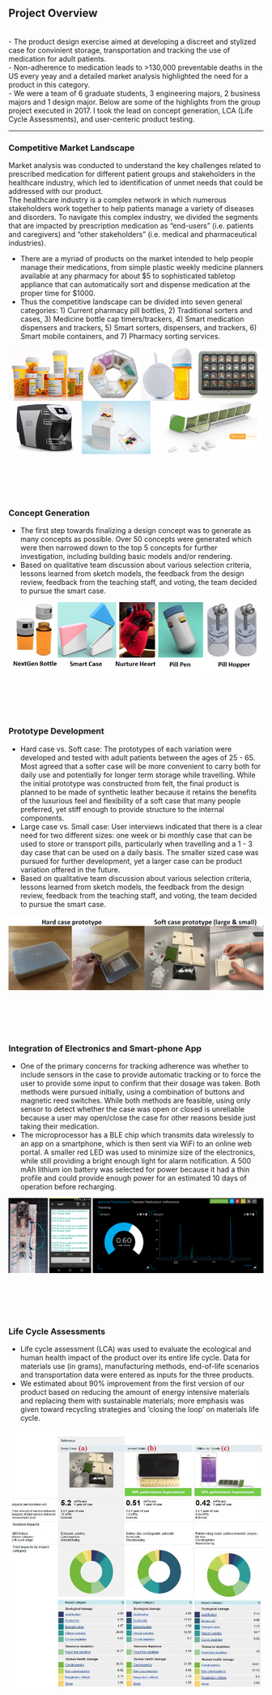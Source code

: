 ## Project Overview
<br>
- The product design exercise aimed at developing a discreet and stylized case for convinient storage, transportation and tracking the use of medication for adult patients.<br>
- Non-adherence to medication leads to >130,000 preventable deaths in the US every yeay and a detailed market analysis highlighted the need for a product in this category.<br>
- We were a team of 6 graduate students, 3 engineering majors, 2 business majors and 1 design major. Below are some of the highlights from the group project executed in 2017. I took the lead on concept generation, LCA (Life Cycle Assessments), and user-centeric product testing.
<br>

---

### Competitive Market Landscape<br>
Market analysis was conducted to understand the key challenges related to prescribed medication for different patient groups and stakeholders in the healthcare industry, which led to identification of unmet needs that could be addressed with our product.<br>
The healthcare industry is a complex network in which numerous stakeholders work together to help patients manage a variety of diseases and disorders. To navigate this complex industry, we divided the segments that are impacted by prescription medication as “end-users” (i.e. patients and caregivers) and “other stakeholders” (i.e. medical and pharmaceutical industries). <br>

- There are a myriad of products on the market intended to help people manage their medications, from simple plastic weekly medicine planners available at any pharmacy for about $5 to sophisticated tabletop appliance that can automatically sort and dispense medication at the proper time for $1000.<br>
- Thus the competitive landscape can be divided into seven general categories: 1) Current pharmacy pill bottles, 2) Traditional sorters and cases, 3) Medicine bottle cap timers/trackers, 4) Smart medication dispensers and trackers, 5) Smart sorters, dispensers, and trackers, 6) Smart mobile containers, and 7) Pharmacy sorting services. <br>

<img src="images/PD2.png?raw=true"/>

<br><br>
---

### Concept Generation<br>
- The first step towards finalizing a design concept was to generate as many concepts as possible. Over 50 concepts were generated which were then narrowed down to the top 5 concepts for further investigation, including building basic models and/or rendering. <br>
- Based on qualitative team discussion about various selection criteria, lessons learned from sketch models, the feedback from the design review, feedback from the teaching staff, and voting, the team decided to pursue the smart case. <br>
<img src="images/PD3.png?raw=true"/>

<br><br>
---

### Prototype Development<br>
- Hard case vs. Soft case: The prototypes of each variation were developed and tested with adult patients between the ages of 25 - 65. Most agreed that a softer case will be more convenient to carry both for daily use and potentially for longer term storage while travelling. While the initial prototype was constructed from felt, the final product is planned to be made of synthetic leather because it retains the benefits of the luxurious feel and flexibility of a soft case that many people preferred, yet stiff enough to provide structure to the internal components.<br>
- Large case vs. Small case: User interviews indicated that there is a clear need for two different sizes: one week or bi monthly case that can be used to store or transport pills, particularly when travelling and a 1 - 3 day case that can be used on a daily basis. The smaller sized case was pursued for further development, yet a larger case can be product variation offered in the future. <br>
- Based on qualitative team discussion about various selection criteria, lessons learned from sketch models, the feedback from the design review, feedback from the teaching staff, and voting, the team decided to pursue the smart case. <br>
<img src="images/PD4.png?raw=true"/>

<br><br>
---

### Integration of Electronics and Smart-phone App<br>
- One of the primary concerns for tracking adherence was whether to include sensors in the case to provide automatic tracking or to force the user to provide some input to confirm that their dosage was taken. Both methods were pursued initially, using a combination of buttons and magnetic reed switches. While both methods are feasible, using only sensor to detect whether the case was open or closed is unreliable because a user may open/close the case for other reasons beside just taking their medication. <br>
- The microprocessor has a BLE chip which transmits data wirelessly to an app on a smartphone, which is then sent via WiFi to an online web portal. A smaller red LED was used to minimize size of the electronics, while still providing a bright enough light for alarm notification. A 500 mAh lithium ion battery was selected for power because it had a thin profile and could provide enough power for an estimated 10 days of operation before recharging. <br>
<img src="images/PD5.png?raw=true"/>

<br><br>
---

### Life Cycle Assessments<br>
- Life cycle assessment (LCA) was used to evaluate the ecological and human health impact of the product over its entire life cycle. Data for materials use (in grams), manufacturing methods, end-of-life scenarios and transportation data were entered as inputs for the three products. <br>
- We estimated about 90% improvement from the first version of our product based on reducing the amount of energy intensive materials and replacing them with sustainable materials; more emphasis was given toward recycling strategies and ‘closing the loop’ on materials life cycle. <br>
<img src="images/PD6.jpg?raw=true"/>

<br><br>
---
